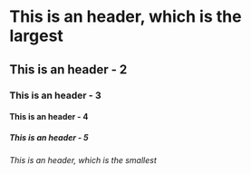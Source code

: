 # This is an header, which is the largest
## This is an header - 2
### This is an header - 3
#### This is an header - 4
##### This is an header - 5
###### This is an header, which is the smallest
